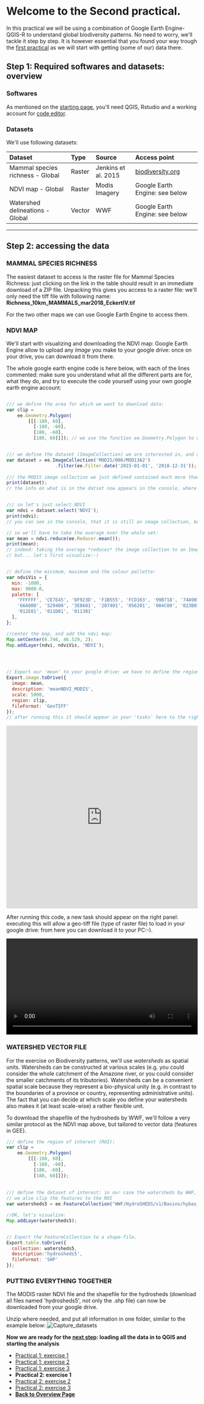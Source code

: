 # Welcome to the Second practical. 

In this practical we will be using a combination of Google Earth Engine-QGIS-R to understand global biodiversity patterns. No need to worry, we'll tackle it step by step. It is however essential that you found your way trough the [first practical](https://liesjacobs.github.io/World-Food-and-Ecosystems/practical1/intro.html) as we will start with getting (some of our) data there. 

## Step 1: Required softwares and datasets: overview

### **Softwares** 

As mentioned on the [starting page](https://liesjacobs.github.io/World-Food-and-Ecosystems/), you'll need QGIS, Rstudio and a working account for [code editor](code.earthengine.google.com/).

### **Datasets**

We'll use following datasets: 

| Dataset      | Type | Source     |Access point     |
| :---        |    :---    |          :---  |         :---  |
| Mammal species richness - Global      | Raster       | Jenkins et al. 2015  |[biodiversity.org](https://biodiversitymapping.org/wp-content/uploads/2018/12/Mammal_maps_hi_res_2018_12d16.zip)   |
| NDVI map - Global   | Raster        | Modis Imagery      |Google Earth Engine: see below     |
| Watershed delineations - Global  | Vector        | WWF      |Google Earth Engine: see below     |


*** 

## Step 2: accessing the data

### **MAMMAL SPECIES RICHNESS**

The easiest dataset to access is the raster file for Mammal Species Richness: just clicking on the link in the table should result in an immediate download of a ZIP file. Unpacking this gives you access to a raster file: we'll only need the tiff file with following name: **Richness_10km_MAMMALS_mar2018_EckertIV.tif**

For the two other maps we can use Google Earth Engine to access them. 

### **NDVI MAP**

We'll start with visualizing and downloading the NDVI map: Google Earth Engine allow to upload any *Image* you make to your google drive: once on your drive, you can download it from there. 

The whole google earth engine code is here below, with each of the lines commented: make sure you understand what all the different parts are for, what they do, and try to execute the code yourself using your own google earth engine account: 

```javascript

/// we define the area for which we want to download data:
var clip = 
    ee.Geometry.Polygon(
        [[[-180, 60],
          [-180, -60],
          [180, -60],
          [180, 60]]]); // we use the function ee.Geometry.Polygon to define a polygon consisting of 4 points (4 pairs of coordinates)


/// we define the dataset (ImageCollection) we are interested in, and already filter a few years from it:
var dataset = ee.ImageCollection('MODIS/006/MOD13A2')
                  .filter(ee.Filter.date('2015-01-01', '2018-12-31'));
                  
/// the MODIS image collection we just defined contained much more than only NDVI. We can check what is in this dataset by using *print*:
print(dataset);
// the info on what is in the datset now appears in the console, where you can click on the item and explore


/// so let's just select NDVI
var ndvi = dataset.select('NDVI');
print(ndvi);
// you can see in the console, that it is still an image collection, because it contains one NDVI image per 16 days!

// so we'll have to take the average over the whole set:
var mean = ndvi.reduce(ee.Reducer.mean());
print(mean);
// indeed: taking the average *reduces* the image collection to an Image: this we can export to our drive
// but... let's first visualize:-)


// define the minimum, maximum and the colour pallette: 
var ndviVis = {
  min: -1000,
  max: 9000.0,
  palette: [
    'FFFFFF', 'CE7E45', 'DF923D', 'F1B555', 'FCD163', '99B718', '74A901',
    '66A000', '529400', '3E8601', '207401', '056201', '004C00', '023B01',
    '012E01', '011D01', '011301'
  ],
};

//center the map, and add the ndvi map: 
Map.setCenter(6.746, 46.529, 2);
Map.addLayer(ndvi, ndviVis, 'NDVI');




// Export our 'mean' to your google drive: we have to define the region (clip), the scale: here we take 5km at the equator, and give it a name
Export.image.toDrive({
  image: mean,
  description: 'meanNDVI_MODIS',
  scale: 5000,
  region: clip,
  fileFormat: 'GeoTIFF'
});
// after running this it should appear in your 'tasks' here to the right: click on 'run'
```


<iframe width="640px" height= "480px" src= "https://forms.office.com/Pages/ResponsePage.aspx?id=zcrxoIxhA0S5RXb7PWh05Vl3_L7XnVBBlpWSqA8whj9UNlczMlFKTk1HSVE2OFRSNk9LT00zTlRTRi4u&embed=true" frameborder= "0" marginwidth= "0" marginheight= "0" style= "border: none; max-width:100%; max-height:100vh" allowfullscreen webkitallowfullscreen mozallowfullscreen msallowfullscreen> </iframe>



After running this code, a new task should appear on the right panel: executing this will allow a geo-tiff file (type of raster file) to load in your google drive: from here you can download it to your PC:-). 




<video style="width:100%" controls>
  <source src="https://user-images.githubusercontent.com/89069805/132000115-e2eb270f-0893-488e-b131-56765177b744.mp4" type="video/mp4">
Your browser does not support the video tag.
</video>



### **WATERSHED VECTOR FILE**

For the exercise on Biodiversity patterns, we'll use *watersheds* as spatial units. Watersheds can be constructed at various scales (e.g. you could consider the whole catchment of the Amazone river, or you could consider the smaller catchments of its tributories). Watersheds can be a convenient spatial scale because they represent a bio-physical unity (e.g. in contrast to the boundaries of a province or country, representing administrative units). The fact that you can decide at which scale you define your watersheds also makes it (at least scale-wise) a rather flexible unit.

To download the shapefile of the hydrosheds by WWF, we'll follow a very similar protocol as the NDVI map above, but tailored to vector data (features in GEE). 

```javascript
/// define the region of interest (ROI): 
var clip = 
    ee.Geometry.Polygon(
        [[[-180, 60],
          [-180, -60],
          [180, -60],
          [180, 60]]]);
          
          
/// define the dataset of interest: in our case the watersheds by WWF, at the 5th level of detail (highest level = 12)
// we also clip the features to the ROI
var watersheds5 = ee.FeatureCollection("WWF/HydroSHEDS/v1/Basins/hybas_5").filterBounds(clip);

//OK, let's visualize:
Map.addLayer(watersheds5);


// Export the FeatureCollection to a shape-file.
Export.table.toDrive({
  collection: watersheds5,
  description:'hydrosheds5',
  fileFormat: 'SHP'
});
```

### **PUTTING EVERYTHING TOGETHER**

The MODIS raster NDVI file and the shapefile for the hydrosheds (download all files named 'hydrosheds5', not only the .shp file) can now be downloaded from your google drive. 

Unzip where needed, and put all information in one folder, similar to the example below: 
![Capture_datasets](https://user-images.githubusercontent.com/89069805/131474269-3744d652-0315-4d6d-bb12-d7fd3c2e8e97.PNG)

**Now we are ready for the [next step](https://liesjacobs.github.io/World-Food-and-Ecosystems/practical2/QGIS.html): loading all the data in to QGIS and starting the analysis**

<nav>
  <ul>
    <li><a href="https://liesjacobs.github.io/World-Food-and-Ecosystems/practical1/intro.html">Practical 1: exercise 1</a></li>
    <li><a href="https://liesjacobs.github.io/World-Food-and-Ecosystems/practical1/exploring.html">Practical 1: exercise 2</a></li>
    <li><a href="https://liesjacobs.github.io/World-Food-and-Ecosystems/practical1/understandinggradients.html">Practical 1: exercise 3</a></li>
    <li><strong>Practical 2: exercise 1</strong></li>
    <li><a href="https://liesjacobs.github.io/World-Food-and-Ecosystems/practical2/QGIS.html">Practical 2: exercise 2</a></li>
    <li><a href="https://liesjacobs.github.io/World-Food-and-Ecosystems/practical2/Rstudio.html">Practical 2: exercise 3</a></li>
    <li><a href="https://liesjacobs.github.io/World-Food-and-Ecosystems/"><b>Back to Overview Page</b></a></li>
  </ul>
</nav>



